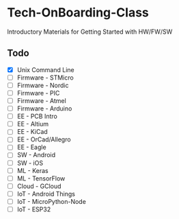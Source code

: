 # Tech-OnBoarding-Class
Introductory Materials for Getting Started with HW/FW/SW

## Todo

- [x] Unix Command Line
- [ ] Firmware - STMicro
- [ ] Firmware - Nordic
- [ ] Firmware - PIC
- [ ] Firmware - Atmel
- [ ] Firmware - Arduino
- [ ] EE - PCB Intro
- [ ] EE - Altium
- [ ] EE - KiCad
- [ ] EE - OrCad/Allegro
- [ ] EE - Eagle
- [ ] SW - Android
- [ ] SW - iOS
- [ ] ML - Keras
- [ ] ML - TensorFlow
- [ ] Cloud - GCloud
- [ ] IoT - Android Things
- [ ] IoT - MicroPython-Node
- [ ] IoT - ESP32
